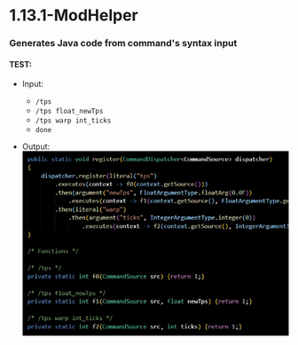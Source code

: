 # 1.13.1-ModHelper

### Generates Java code from command's syntax input

#### TEST:
- Input:
  - ``/tps``
  - ``/tps float_newTps``
  - ``/tps warp int_ticks``
  - ``done``

- Output:
  ![[output pic]](output.jpg)
